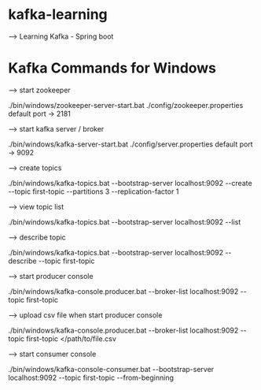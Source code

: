# kafka-learning
--> Learning Kafka - Spring boot

# Kafka Commands for Windows

--> start zookeeper

./bin/windows/zookeeper-server-start.bat ./config/zookeeper.properties
 default port -> 2181

--> start kafka server / broker

 ./bin/windows/kafka-server-start.bat ./config/server.properties
 default port -> 9092
 
--> create topics

 ./bin/windows/kafka-topics.bat --bootstrap-server localhost:9092 --create --topic first-topic --partitions 3 --replication-factor 1
 
--> view topic list

 ./bin/windows/kafka-topics.bat --bootstrap-server localhost:9092 --list
 
--> describe topic

 ./bin/windows/kafka-topics.bat --bootstrap-server localhost:9092 --describe --topic first-topic
 
--> start producer console

 ./bin/windows/kafka-console.producer.bat --broker-list localhost:9092 --topic first-topic
 
--> upload csv file when start producer console

 ./bin/windows/kafka-console.producer.bat --broker-list localhost:9092 --topic first-topic </path/to/file.csv
 
--> start consumer console

 ./bin/windows/kafka-console-consumer.bat --bootstrap-server localhost:9092 --topic first-topic --from-beginning


